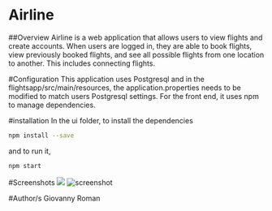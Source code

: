 # Airline

##Overview
Airline is a web application that allows users to view flights and create accounts.
When users are logged in, they are able to book flights, view previously booked flights, and
see all possible flights from one location to another. This includes connecting flights.

#Configuration
This application uses Postgresql and in the flightsapp/src/main/resources, the application.properties needs
to be modified to match users Postgresql settings. For the front end, it uses npm to manage dependencies.

#installation
In the ui folder, to install the dependencies

```bash
npm install --save
```
and to run it,

```bash
npm start
```
#Screenshots
![](airline.gif)
![screenshot](ScreenShot1)

#Author/s
Giovanny Roman
